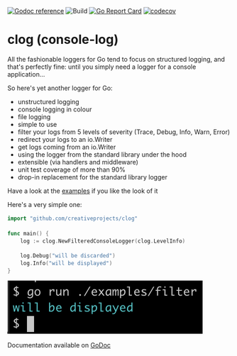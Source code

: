 [![Godoc reference](https://godoc.org/github.com/creativeprojects/clog?status.svg)](https://pkg.go.dev/github.com/creativeprojects/clog)
![Build](https://github.com/creativeprojects/clog/workflows/Go/badge.svg)
[![Go Report Card](https://goreportcard.com/badge/github.com/creativeprojects/clog)](https://goreportcard.com/report/github.com/creativeprojects/clog)
[![codecov](https://codecov.io/gh/creativeprojects/clog/branch/master/graph/badge.svg?token=N11UE47ESS)](https://codecov.io/gh/creativeprojects/clog)


# clog (console-log)
All the fashionable loggers for Go tend to focus on structured logging, and that's perfectly fine: until you simply need a logger for a console application...

So here's yet another logger for Go:
- unstructured logging
- console logging in colour
- file logging
- simple to use
- filter your logs from 5 levels of severity (Trace, Debug, Info, Warn, Error)
- redirect your logs to an io.Writer
- get logs coming from an io.Writer
- using the logger from the standard library under the hood
- extensible (via handlers and middleware)
- unit test coverage of more than 90%
- drop-in replacement for the standard library logger

Have a look at the [examples](https://github.com/creativeprojects/clog/tree/master/examples) if you like the look of it

Here's a very simple one:

```go
import "github.com/creativeprojects/clog"

func main() {
	log := clog.NewFilteredConsoleLogger(clog.LevelInfo)

	log.Debug("will be discarded")
	log.Info("will be displayed")
}

```

![alt text](https://github.com/creativeprojects/clog/raw/master/filter.png "FilteredHandler & ConsoleHandler")

Documentation available on [GoDoc](https://pkg.go.dev/github.com/creativeprojects/clog?tab=doc)
